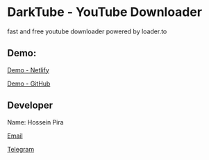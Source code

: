 # DarkTube - YouTube Downloader
fast and free youtube downloader powered by loader.to
## Demo:
[Demo - Netlify](https://darktube-dl.netlify.app)

[Demo - GitHub](https://reactmvc.github.io/YouTube-Downloader)
## Developer
Name: Hossein Pira

[Email](mailto:h3dev.pira@gmail.com)

[Telegram](https://t.me/h3dev)
